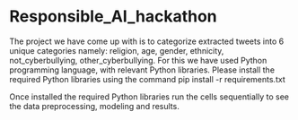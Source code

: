 # Responsible_AI_hackathon

The project we have come up with is to categorize extracted tweets into 6 unique categories namely: religion, age, gender, ethnicity, not_cyberbullying, other_cyberbullying. For this we have used Python programming language, with relevant Python libraries. Please install the required Python libraries using the command pip install -r requirements.txt

Once installed the required Python libraries run the cells sequentially to see the data preprocessing, modeling and results.

